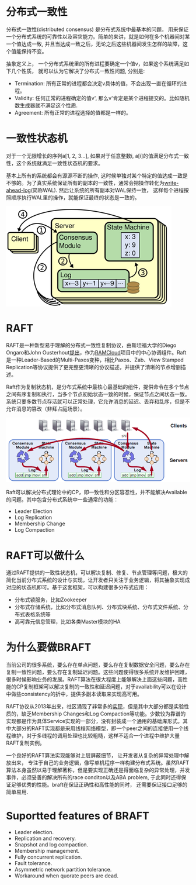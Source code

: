 # 分布式一致性

分布式一致性(distributed consensus) 是分布式系统中最基本的问题， 用来保证一个分布式系统的可靠性以及容灾能力。简单的来讲，就是如何在多个机器间对某一个值达成一致, 并且当达成一致之后，无论之后这些机器间发生怎样的故障，这个值能保持不变。

抽象定义上， 一个分布式系统里的所有进程要确定一个值v，如果这个系统满足如下几个性质， 就可以认为它解决了分布式一致性问题, 分别是:

- Termination:  所有正常的进程都会决定v具体的值，不会出现一直在循环的进程。
- Validity: 任何正常的进程确定的值v', 那么v'肯定是某个进程提交的。比如随机数生成器就不满足这个性质.
- Agreement:  所有正常的进程选择的值都是一样的。

# 一致性状态机

对于一个无限增长的序列a[1, 2, 3…], 如果对于任意整数i, a[i]的值满足分布式一致性，这个系统就满足一致性状态机的要求。

基本上所有的系统都会有源源不断的操作, 这时候单独对某个特定的值达成一致是不够的。为了真实系统保证所有的副本的一致性，通常会把操作转化为[write-ahead-log](https://en.wikipedia.org/wiki/Write-ahead_logging)(简称WAL). 然后让系统的所有副本对WAL保持一致， 这样每个进程按照顺序执行WAL里的操作，就能保证最终的状态是一致的。

![img](../images/distributed_state_machine.png)

# RAFT

RAFT是一种新型易于理解的分布式一致性复制协议，由斯坦福大学的Diego Ongaro和John Ousterhout[提出](http://wiki.baidu.com/download/attachments/142056196/raft.pdf?version=1&modificationDate=1457941130000&api=v2)，作为[RAMCloud](https://ramcloud.atlassian.net/wiki/display/RAM/RAMCloud)项目中的中心协调组件。Raft是一种Leader-Based的Multi-Paxos变种，相比Paxos、Zab、View Stamped Replication等协议提供了更完整更清晰的协议描述，并提供了清晰的节点增删描述。

Raft作为复制状态机，是分布式系统中最核心最基础的组件，提供命令在多个节点之间有序复制和执行，当多个节点初始状态一致的时候，保证节点之间状态一致。系统只要多数节点存活就可以正常处理，它允许消息的延迟、丢弃和乱序，但是不允许消息的篡改（非拜占庭场景）。

![img](../images/raft.png)

Raft可以解决分布式理论中的CP，即一致性和分区容忍性，并不能解决Available的问题。其中包含分布式系统中一些通常的功能：

- Leader Election
- Log Replication
- Membership Change
- Log Compaction

# RAFT可以做什么

通过RAFT提供的一致性状态机，可以解决复制、修复、节点管理等问题，极大的简化当前分布式系统的设计与实现，让开发者只关注于业务逻辑，将其抽象实现成对应的状态机即可。基于这套框架，可以构建很多分布式应用：

- 分布式锁服务，比如Zookeeper
- 分布式存储系统，比如分布式消息队列、分布式块系统、分布式文件系统、分布式表格系统等
- 高可靠元信息管理，比如各类Master模块的HA

# 为什么要做BRAFT

当前公司的很多系统，要么存在单点问题，要么存在复制数据安全问题，要么存在复制一致性问题，要么存在复制延迟问题。这些问题使得很多系统开发维护困难，很多时候影响业务的发展。RAFT算法在很大程度上能够解决上面这些问题，高性能的CP复制框架可以解决复制的一致性和延迟问题，对于availability可以在设计中做些consistency的折中，提供多副本读取来实现高可用。

RAFT协议从2013年出来，社区涌现了非常多的[实现](http://raft.github.io/)，但是其中大部分都是实验性质的，缺乏Membership Changes和Log Compaction等功能。少数较为靠谱的实现都是作为具体Service实现的一部分，没有封装成一个通用的基础库形式。其中大部分的RAFT实现都是采用线程网络模型，即一个peer之间的连接使用一个线程维护，对于多线程的调用处理也比较粗糙，这样不适合一个进程中维护大量RAFT复制实例。

一个良好的RAFT算法实现能够对上层屏蔽细节， 让开发者从复杂的异常处理中解放出来， 专注于自己的业务逻辑，像写单机程序一样构建分布式系统。虽然RAFT算法本身虽然以易于理解著称，但是要实现正确还是得面临复杂的异常处理，并发事件，必须妥善的解决所有的race conditon以及ABA problem, 于此同时还得保证足够优秀的性能。braft在保证正确性和高性能的同时， 还需要保证接口足够的简单易用.

# Suportted features of BRAFT

* Leader election.
* Replication and recovery.
* Snapshot and log compaction.
* Membership management.
* Fully concurrent replication.
* Fault tolerance.
* Asymmetric network partition tolerance.
* Workaround when quorate peers are dead.

